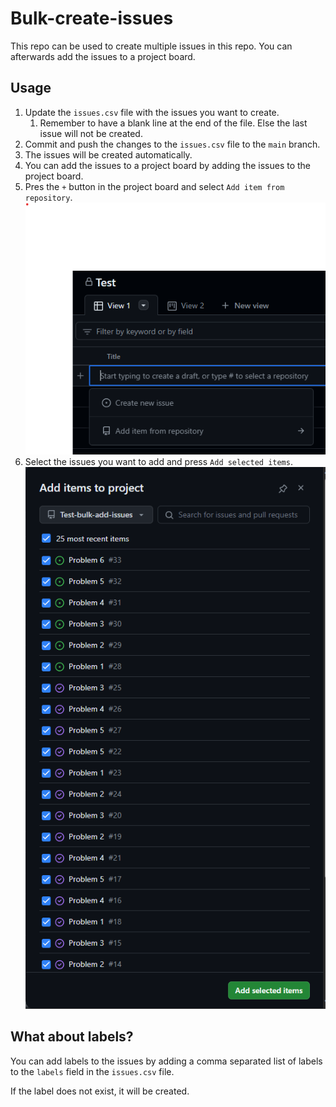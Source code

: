 # Bulk-create-issues

This repo can be used to create multiple issues in this repo. You can afterwards add the issues to a project board.

## Usage

1. Update the `issues.csv` file with the issues you want to create.
   1. Remember to have a blank line at the end of the file. Else the last issue will not be created.
2. Commit and push the changes to the `issues.csv` file to the `main` branch.
3. The issues will be created automatically.
4. You can add the issues to a project board by adding the issues to the project board.
  1. Pres the `+` button in the project board and select `Add item from repository`. ![Add item from repository](./img/Add_item_from_repo.png)
  2. Select the issues you want to add and press `Add selected items`. ![Add selected items](./img/Add_selected_items.png)

## What about labels?

You can add labels to the issues by adding a comma separated list of labels to the `labels` field in the `issues.csv` file.

If the label does not exist, it will be created.
